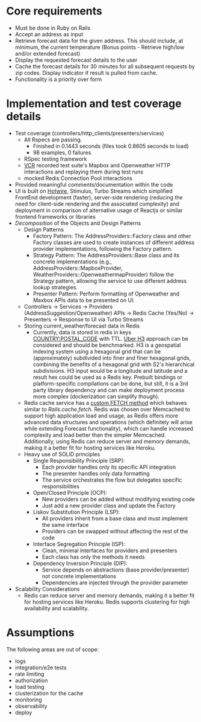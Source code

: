 # Core requirements

- Must be done in Ruby on Rails
- Accept an address as input
- Retrieve forecast data for the given address. This should include, at minimum, the
current temperature (Bonus points - Retrieve high/low and/or extended forecast)
- Display the requested forecast details to the user
- Cache the forecast details for 30 minutes for all subsequent requests by zip codes.
Display indicator if result is pulled from cache.
- Functionality is a priority over form

# Implementation and test coverage details
- Test coverage (controllers/http_clients/presenters/services)
  - All Rspecs are passing. 
    - Finished in 0.1443 seconds (files took 0.8605 seconds to load)
    - 98 examples, 0 failures
  - RSpec testing framework
  - [VCR](https://github.com/vcr/vcr) recorded test suite's Mapbox and Openweather HTTP interactions and replaying them during test runs
  - mocked Redis Connection Pool interactions
- Provided meaningful comments/documentation within the code
- UI is built on [Hotwire](https://hotwired.dev/), Stimulus, Turbo Streams which simplified FrontEnd development (faster), server-side rendering (reducing the need for client-side rendering and the associated complexity) and deployment in comparison of alternative usage of Reactjs or similar frontend frameworks or libraries
- *Decomposition* of the Objects and Design Patterns
  - Design Patterns
    - Factory Pattern: The AddressProviders::Factory class and other Factory classes are used to create instances of different address provider implementations, following the Factory pattern.
    - Strategy Pattern: The AddressProviders::Base class and its concrete implementations (e.g., AddressProviders::MapboxProvider, WeatherProviders::OpenweathermapProvider) follow the Strategy pattern, allowing the service to use different address lookup strategies.
    - Presenter Pattern: Perform formatting of Openweather and Maxbox APIs data to be presented on UI.
  - Controllers -> Services -> Providers (AddressSuggestion/Openweather) APIs -> Redis Cache (Yes/No) -> Presenters -> Response to UI via Turbo Streams
  - Storing current_weather/forecast data in Redis
    - Currently, data is stored in redis in keys [COUNTRY:POSTAL_CODE](https://drive.google.com/file/d/10IlZk25CA-94d68NYCPrFNlDEV7bJQes/view) with TTL. [Uber H3](https://github.com/uber/h3) approach can be considered and should be benchmarked.
      H3 is a geospatial indexing system using a hexagonal grid that can be (approximately) subdivided into finer and finer hexagonal grids, combining the benefits of a hexagonal grid with S2's hierarchical subdivisions. H3 input would be a longitude and latitude and a result hex could be used as a Redis key. Prebuilt bindings or platform-specific compilations can be done, but still, it is a 3rd party library dependency and can make deployment process more complex (dockerization can simplify though).
  - Redis cache service has a [custom FETCH method](https://github.com/austymenko/weather_forecast/blob/84ac1721455f3025c769d564aa22aeb99a9f7d0a/app/services/redis_cache_service.rb#L52) which behaves similar to *Rails.cache.fetch*. Redis was chosen over Memcached to support high application load and usage, as Redis offers more advanced data structures and operations (which definitely will arise while extending Forecast functionality), which can handle increased complexity and load better than the simpler Memcached. Additionally, using Redis can reduce server and memory demands, making it a better fit for hosting services like Heroku.   
  - Heavy use of SOLID principles
    - Single Responsibility Principle (SRP):
      - Each provider handles only its specific API integration
      - The presenter handles only data formatting
      - The service orchestrates the flow but delegates specific responsibilities
    - Open/Closed Principle (OCP):
      - New providers can be added without modifying existing code
      - Just add a new provider class and update the Factory
    - Liskov Substitution Principle (LSP):
      - All providers inherit from a base class and must implement the same interface
      - Providers can be swapped without affecting the rest of the code
    - Interface Segregation Principle (ISP):
      - Clean, minimal interfaces for providers and presenters
      - Each class has only the methods it needs
    - Dependency Inversion Principle (DIP):
      - Service depends on abstractions (base provider/presenter) not concrete implementations
      - Dependencies are injected through the provider parameter  
- Scalability Considerations
  - Redis can reduce server and memory demands, making it a better fit for hosting services like Heroku. Redis supports clustering for high availability and scalability.

# Assumptions

The following areas are out of scope:
- logs
- integration/e2e tests
- rate limiting
- authorization
- load testing
- clusterization for the cache
- monitoring
- observability
- deploy
